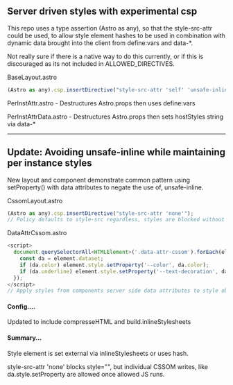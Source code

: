 ## Server driven styles with experimental csp

This repo uses a type assertion (Astro as any), so that the style-src-attr could be used, to allow style element hashes to be used in combination with dynamic data brought into the client from define:vars and data-*. 

Not really sure if there is a native way to do this currently, or if this is discouraged as its not included in ALLOWED_DIRECTIVES.

BaseLayout.astro
```js
(Astro as any).csp.insertDirective("style-src-attr 'self' 'unsafe-inline'")
```

PerInstAttr.astro - Destructures Astro.props then uses define:vars

PerInstAttrData.astro  - Destructures Astro.props then sets hostStyles string via data-*

---

## Update: Avoiding unsafe-inline while maintaining per instance styles

New layout and component demonstrate common pattern using setProperty() with data attributes to negate the use of, unsafe-inline.

CssomLayout.astro
```js
(Astro as any).csp.insertDirective("style-src-attr 'none'");
// Policy defaults to style-src regardless, styles are blocked without this directive
```
DataAttrCssom.astro
```js
<script>
  document.querySelectorAll<HTMLElement>('.data-attr-cssom').forEach(element => {
    const da = element.dataset;
    if (da.color) element.style.setProperty('--color', da.color);
    if (da.underline) element.style.setProperty('--text-decoration', da.underline);
  });
</script>
// Apply styles from components server side data attributes to style object.
```
#### Config.... 

Updated to include compresseHTML and build.inlineStylesheets

#### Summary...

Style element is set external via inlineStylesheets or uses hash.

style-src-attr 'none' blocks style="", but individual CSSOM writes, like da.style.setProperty are allowed once allowed JS runs.
